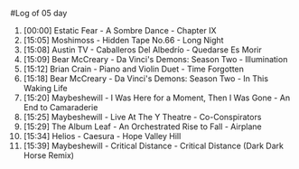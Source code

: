 #Log of 05 day

1. [00:00] Estatic Fear - A Sombre Dance - Chapter IX
1. [15:05] Moshimoss - Hidden Tape No.66 - Long Night
1. [15:08] Austin TV - Caballeros Del Albedrío - Quedarse Es Morir
1. [15:09] Bear McCreary - Da Vinci's Demons: Season Two - Illumination
1. [15:12] Brian Crain - Piano and Violin Duet - Time Forgotten
1. [15:18] Bear McCreary - Da Vinci's Demons: Season Two - In This Waking Life
1. [15:20] Maybeshewill - I Was Here for a Moment, Then I Was Gone - An End to Camaraderie
1. [15:25] Maybeshewill - Live At The Y Theatre - Co-Conspirators
1. [15:29] The Album Leaf - An Orchestrated Rise to Fall - Airplane
1. [15:34] Helios - Caesura - Hope Valley Hill
1. [15:39] Maybeshewill - Critical Distance - Critical Distance (Dark Dark Horse Remix)

